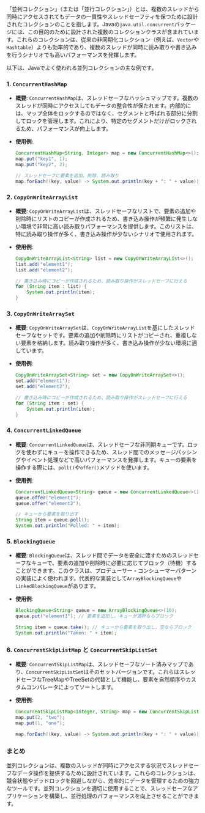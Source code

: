 「並列コレクション」（または「並行コレクション」）とは、複数のスレッドから同時にアクセスされてもデータの一貫性やスレッドセーフティを保つために設計されたコレクションのことを指します。Javaの`java.util.concurrent`パッケージには、この目的のために設計された複数のコレクションクラスが含まれています。これらのコレクションは、従来の非同期化コレクション（例えば、`Vector`や`Hashtable`）よりも効率的であり、複数のスレッドが同時に読み取りや書き込みを行うシナリオでも高いパフォーマンスを発揮します。

以下は、Javaでよく使われる並列コレクションの主な例です。

### 1. `ConcurrentHashMap`
- **概要**: `ConcurrentHashMap`は、スレッドセーフなハッシュマップです。複数のスレッドが同時にアクセスしてもデータの整合性が保たれます。内部的には、マップ全体をロックするのではなく、セグメントと呼ばれる部分に分割してロックを管理します。これにより、特定のセグメントだけがロックされるため、パフォーマンスが向上します。

- **使用例**:
    ```java
    ConcurrentHashMap<String, Integer> map = new ConcurrentHashMap<>();
    map.put("key1", 1);
    map.put("key2", 2);

    // スレッドセーフに要素を追加、削除、読み取り
    map.forEach((key, value) -> System.out.println(key + ": " + value));
    ```

### 2. `CopyOnWriteArrayList`
- **概要**: `CopyOnWriteArrayList`は、スレッドセーフなリストで、要素の追加や削除時にリストのコピーが作成されるため、書き込み操作が頻繁に発生しない環境で非常に高い読み取りパフォーマンスを提供します。このリストは、特に読み取り操作が多く、書き込み操作が少ないシナリオで使用されます。

- **使用例**:
    ```java
    CopyOnWriteArrayList<String> list = new CopyOnWriteArrayList<>();
    list.add("element1");
    list.add("element2");

    // 書き込み時にコピーが作成されるため、読み取り操作がスレッドセーフに行える
    for (String item : list) {
        System.out.println(item);
    }
    ```

### 3. `CopyOnWriteArraySet`
- **概要**: `CopyOnWriteArraySet`は、`CopyOnWriteArrayList`を基にしたスレッドセーフなセットです。要素の追加や削除時にリストがコピーされ、重複しない要素を格納します。読み取り操作が多く、書き込み操作が少ない環境に適しています。

- **使用例**:
    ```java
    CopyOnWriteArraySet<String> set = new CopyOnWriteArraySet<>();
    set.add("element1");
    set.add("element2");

    // 書き込み時にコピーが作成されるため、読み取り操作がスレッドセーフに行える
    for (String item : set) {
        System.out.println(item);
    }
    ```

### 4. `ConcurrentLinkedQueue`
- **概要**: `ConcurrentLinkedQueue`は、スレッドセーフな非同期キューです。ロックを使わずにキューを操作できるため、スレッド間でのメッセージパッシングやイベント処理などで高いパフォーマンスを発揮します。キューの要素を操作する際には、`poll()`や`offer()`メソッドを使います。

- **使用例**:
    ```java
    ConcurrentLinkedQueue<String> queue = new ConcurrentLinkedQueue<>();
    queue.offer("element1");
    queue.offer("element2");

    // キューから要素を取り出す
    String item = queue.poll();
    System.out.println("Polled: " + item);
    ```

### 5. `BlockingQueue`
- **概要**: `BlockingQueue`は、スレッド間でデータを安全に渡すためのスレッドセーフなキューで、要素の追加や削除時に必要に応じてブロック（待機）することができます。このクラスは、プロデューサー・コンシューマーパターンの実装によく使われます。代表的な実装として`ArrayBlockingQueue`や`LinkedBlockingQueue`があります。

- **使用例**:
    ```java
    BlockingQueue<String> queue = new ArrayBlockingQueue<>(10);
    queue.put("element1"); // 要素を追加し、キューが満杯ならブロック

    String item = queue.take(); // キューから要素を取り出し、空ならブロック
    System.out.println("Taken: " + item);
    ```

### 6. `ConcurrentSkipListMap` と `ConcurrentSkipListSet`
- **概要**: `ConcurrentSkipListMap`は、スレッドセーフなソート済みマップであり、`ConcurrentSkipListSet`はそのセットバージョンです。これらはスレッドセーフなTreeMapやTreeSetの代替として機能し、要素を自然順序やカスタムコンパレータによってソートします。

- **使用例**:
    ```java
    ConcurrentSkipListMap<Integer, String> map = new ConcurrentSkipListMap<>();
    map.put(2, "two");
    map.put(1, "one");

    map.forEach((key, value) -> System.out.println(key + ": " + value));
    ```

### まとめ
並列コレクションは、複数のスレッドが同時にアクセスする状況でスレッドセーフなデータ操作を提供するために設計されています。これらのコレクションは、競合状態やデッドロックを回避しながら、効率的にデータを管理するための強力なツールです。並列コレクションを適切に使用することで、スレッドセーフなアプリケーションを構築し、並行処理のパフォーマンスを向上させることができます。
